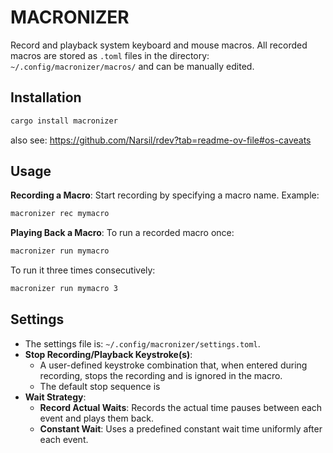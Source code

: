 # MACRONIZER

Record and playback system keyboard and mouse macros. All recorded macros are
stored as `.toml` files in the directory: `~/.config/macronizer/macros/` and can be
manually edited.

## Installation
```bash
cargo install macronizer
```

also see: https://github.com/Narsil/rdev?tab=readme-ov-file#os-caveats

## Usage
**Recording a Macro**:
   Start recording by specifying a macro name. Example:
```bash
macronizer rec mymacro
```

**Playing Back a Macro**:
To run a recorded macro once:
```bash
macronizer run mymacro
```

To run it three times consecutively:
```bash
macronizer run mymacro 3
```

## Settings
- The settings file is: `~/.config/macronizer/settings.toml`.
- **Stop Recording/Playback Keystroke(s)**:
  - A user-defined keystroke combination that, when entered during recording,
    stops the recording and is ignored in the macro.
  - The default stop sequence is <Esc><Esc><Esc>
- **Wait Strategy**:
  - **Record Actual Waits**: Records the actual time pauses between each event
    and plays them back.
  - **Constant Wait**: Uses a predefined constant wait time uniformly after each
    event.

